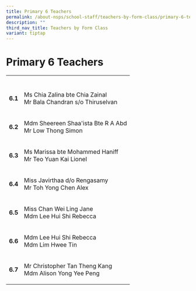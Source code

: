 ```yaml
---
title: Primary 6 Teachers
permalink: /about-nsps/school-staff/teachers-by-form-class/primary-6-teachers/
description: ""
third_nav_title: Teachers by Form Class
variant: tiptap
---
```

<h1>Primary 6 Teachers</h1><table><tbody><tr><th rowspan="1" colspan="1"><p></p></th><th rowspan="1" colspan="1"><p></p></th></tr><tr><td rowspan="1" colspan="1"><p><strong>6.1</strong></p></td><td rowspan="1" colspan="1"><p>Ms Chia Zalina bte Chia Zainal<br>Mr Bala Chandran s/o Thiruselvan</p></td></tr><tr><td rowspan="1" colspan="1"><p><strong>6.2</strong></p></td><td rowspan="1" colspan="1"><p>Mdm Sheereen Shaa'ista Bte R A Abd <br>Mr Low Thong Simon</p></td></tr><tr><td rowspan="1" colspan="1"><p><strong>6.3</strong></p></td><td rowspan="1" colspan="1"><p>Ms Marissa bte Mohammed Haniff <br>Mr Teo Yuan Kai Lionel</p></td></tr><tr><td rowspan="1" colspan="1"><p><strong>6.4</strong></p></td><td rowspan="1" colspan="1"><p>Miss Javirthaa d/o Rengasamy<br>Mr Toh Yong Chen Alex</p></td></tr><tr><td rowspan="1" colspan="1"><p><strong>6.5</strong></p></td><td rowspan="1" colspan="1"><p>Miss Chan Wei Ling Jane<br>Mdm Lee Hui Shi Rebecca</p></td></tr><tr><td rowspan="1" colspan="1"><p><strong>6.6</strong></p></td><td rowspan="1" colspan="1"><p>Mdm Lee Hui Shi Rebecca <br>Mdm Lim Hwee Tin</p></td></tr><tr><td rowspan="1" colspan="1"><p><strong>6.7</strong></p></td><td rowspan="1" colspan="1"><p>Mr Christopher Tan Theng Kang<br>Mdm Alison Yong Yee Peng</p></td></tr></tbody></table><p></p>